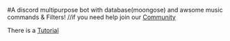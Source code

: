 #A discord multipurpose bot with database(moongose) and awsome music commands & Filters! 
//if you need help join our [Community](https://discord.gg/Uz2rKkUD3y)

There is a [Tutorial]()
